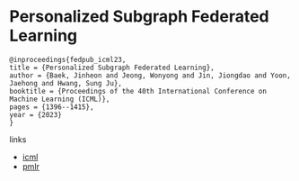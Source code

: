 # Personalized Subgraph Federated Learning

```
@inproceedings{fedpub_icml23,
title = {Personalized Subgraph Federated Learning},
author = {Baek, Jinheon and Jeong, Wonyong and Jin, Jiongdao and Yoon, Jaehong and Hwang, Sung Ju},
booktitle = {Proceedings of the 40th International Conference on Machine Learning (ICML)},
pages = {1396--1415},
year = {2023}
}
```

links
- [icml](https://icml.cc/Conferences/2023/Schedule?showEvent=25210)
- [pmlr](https://proceedings.mlr.press/v202/baek23a.html)

